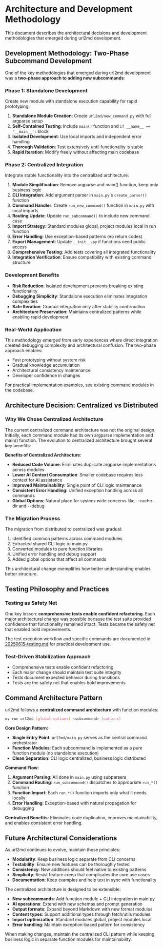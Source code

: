 # Architecture and Development Methodology

This document describes the architectural decisions and development methodologies that emerged during url2md development.

## Development Methodology: Two-Phase Subcommand Development

One of the key methodologies that emerged during url2md development was a **two-phase approach to adding new subcommands**:

### Phase 1: Standalone Development
Create new module with standalone execution capability for rapid prototyping:

1. **Standalone Module Creation**: Create `url2md/new_command.py` with full argparse setup
2. **Self-Contained Testing**: Include `main()` function and `if __name__ == '__main__':` block
3. **Isolated Development**: Use local imports and independent error handling
4. **Thorough Validation**: Test extensively until functionality is stable
5. **Rapid Iteration**: Modify freely without affecting main codebase

### Phase 2: Centralized Integration
Integrate stable functionality into the centralized architecture:

1. **Module Simplification**: Remove argparse and main() function, keep only business logic
2. **CLI Integration**: Add argument parser in `main.py`'s `create_parser()` function
3. **Command Handler**: Create `run_new_command()` function in `main.py` with local imports
4. **Routing Update**: Update `run_subcommand()` to include new command case
5. **Import Strategy**: Standard modules global, project modules local in run function
6. **Error Handling**: Use exception-based patterns (no return codes)
7. **Export Management**: Update `__init__.py` if functions need public access
8. **Comprehensive Testing**: Add tests covering all integrated functionality
9. **Integration Verification**: Ensure compatibility with existing command structure

### Development Benefits
- **Risk Reduction**: Isolated development prevents breaking existing functionality
- **Debugging Simplicity**: Standalone execution eliminates integration complexities
- **Safe Iteration**: Gradual integration only after stability confirmation
- **Architecture Preservation**: Maintains centralized patterns while enabling rapid development

### Real-World Application
This methodology emerged from early experiences where direct integration created debugging complexity and architectural confusion. The two-phase approach enables:
- Fast prototyping without system risk
- Gradual knowledge accumulation
- Architectural consistency maintenance
- Developer confidence in changes

For practical implementation examples, see existing command modules in the codebase.

## Architecture Decision: Centralized vs Distributed

### Why We Chose Centralized Architecture

The current centralized command architecture was not the original design. Initially, each command module had its own argparse implementation and main() function. The evolution to centralized architecture brought several key benefits:

**Benefits of Centralized Architecture:**
- **Reduced Code Volume**: Eliminates duplicate argparse implementations across modules
- **Lower AI Context Consumption**: Smaller codebase requires less context for AI assistance  
- **Improved Maintainability**: Single point of CLI logic maintenance
- **Consistent Error Handling**: Unified exception handling across all commands
- **Global Options**: Natural place for system-wide concerns like --cache-dir and --debug

### The Migration Process

The migration from distributed to centralized was gradual:
1. Identified common patterns across command modules
2. Extracted shared CLI logic to main.py
3. Converted modules to pure function libraries
4. Unified error handling and debug support
5. Added global options that affect all commands

This architectural change exemplifies how better understanding enables better structure.

## Testing Philosophy and Practices

### Testing as Safety Net

One key lesson: **comprehensive tests enable confident refactoring**. Each major architectural change was possible because the test suite provided confidence that functionality remained intact. Tests became the safety net that enabled bold improvements.

The test execution workflow and specific commands are documented in [20250615-testing.md](20250615-testing.md) for practical development use.

### Test-Driven Stabilization Approach

- Comprehensive tests enable confident refactoring
- Each major change should maintain test suite integrity
- Tests document expected behavior during transitions
- Tests are the safety net that enables bold improvements

## Command Architecture Pattern

url2md follows a **centralized command architecture** with function modules:

```bash
uv run url2md [global-options] <subcommand> [options]
```

**Core Design Pattern:**
- **Single Entry Point**: `url2md/main.py` serves as the central command orchestrator
- **Function Modules**: Each subcommand is implemented as a pure function module (no standalone execution)
- **Clean Separation**: CLI logic centralized, business logic distributed

**Command Flow:**
1. **Argument Parsing**: All done in `main.py` using subparsers
2. **Command Routing**: `run_subcommand()` dispatches to appropriate `run_*()` function
3. **Function Import**: Each `run_*()` function imports only what it needs locally
4. **Error Handling**: Exception-based with natural propagation for debugging

**Centralized Benefits:** Eliminates code duplication, improves maintainability, and enables consistent error handling.

## Future Architectural Considerations

As url2md continues to evolve, maintain these principles:

- **Modularity**: Keep business logic separate from CLI concerns
- **Testability**: Ensure new features can be thoroughly tested
- **Consistency**: New additions should feel native to existing patterns
- **Simplicity**: Resist feature creep that complicates the core use cases
- **Documentation**: Keep examples and help text in sync with functionality

The centralized architecture is designed to be extensible:
- **New subcommands**: Add function module + CLI integration in main.py
- **AI operations**: Extend with new schemas and prompt generation
- **Output formats**: Expand beyond Markdown with new format modules
- **Content types**: Support additional types through fetch/utils modules
- **Import optimization**: Standard modules global, project modules local
- **Error handling**: Maintain exception-based pattern for consistency

When making changes, maintain the centralized CLI pattern while keeping business logic in separate function modules for maintainability.